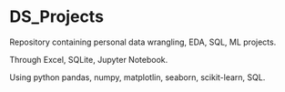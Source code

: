 # DS_Projects
Repository containing personal data wrangling, EDA, SQL, ML projects.

Through Excel, SQLite, Jupyter Notebook.

Using python pandas, numpy, matplotlin, seaborn, scikit-learn, SQL.
